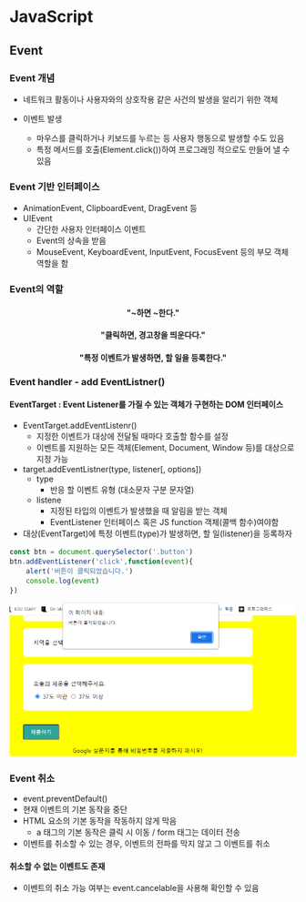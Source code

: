 # JavaScript

## Event

### Event 개념

- 네트워크 활동이나 사용자와의 상호작용 같은 사건의 발생을 알리기 위한 객체

- 이벤트 발생

  - 마우스를 클릭하거나 키보드를 누르는 등 사용자 행동으로 발생할 수도 있음
  - 특정 메서드를 호출(Element.click())하여 프로그래밍 적으로도 만들어 낼 수 있음 

  

### Event 기반 인터페이스

- AnimationEvent, ClipboardEvent, DragEvent 등
- UIEvent
  - 간단한 사용자 인터페이스 이벤트
  - Event의 상속을 받음
  - MouseEvent, KeyboardEvent, InputEvent, FocusEvent 등의 부모 객체 역할을 함 

### Event의 역할

#### <div align="center"> "~하면 ~한다."

#### <div align="center"> "클릭하면, 경고창을 띄운다다."

#### <div align="center"> "특정 이벤트가 발생하면, 할 일을 등록한다."



### Event handler - add EventListner()

#### EventTarget : Event Listener를 가질 수 있는 객체가 구현하는 DOM 인터페이스 

- EventTarget.addEventListenr()
  - 지정한 이벤트가 대상에 전달될 때마다 호출할 함수를 설정
  - 이벤트를 지원하는 모든 객체(Element, Document, Window 등)를 대상으로 지정 가능 
- target.addEventListner(type, listener[, options])
  - type
    - 반응 할 이벤트 유형 (대소문자 구분 문자열)
  - listene
    - 지정된 타입의 이벤트가 발생했을 때 알림을 받는 객체
    - EventListener 인터페이스 혹은 JS function 객체(콜백 함수)여야함 
- 대상(EventTarget)에 특정 이벤트(type)가 발생하면, 할 일(listener)을 등록하자 

```javascript
const btn = document.querySelector('.button')
btn.addEventListener('click',function(event){
    alert('버튼이 클릭되었습니다.')
    console.log(event)
})
```

![btn](13_JavaScript_Event.assets/btn.PNG)

### Event 취소

- event.preventDefault()
- 현재 이벤트의 기본 동작을 중단 
- HTML 요소의 기본 동작을 작동하지 않게 막음
  - a 태그의 기본 동작은 클릭 시 이동 / form 태그는 데이터 전송 
- 이벤트를 취소할 수 있는 경우, 이벤트의 전파를 막지 않고 그 이벤트를 취소 

#### 취소할 수 없는 이벤트도 존재

- 이벤트의 취소 가능 여부는 event.cancelable을 사용해 확인할 수 있음 
